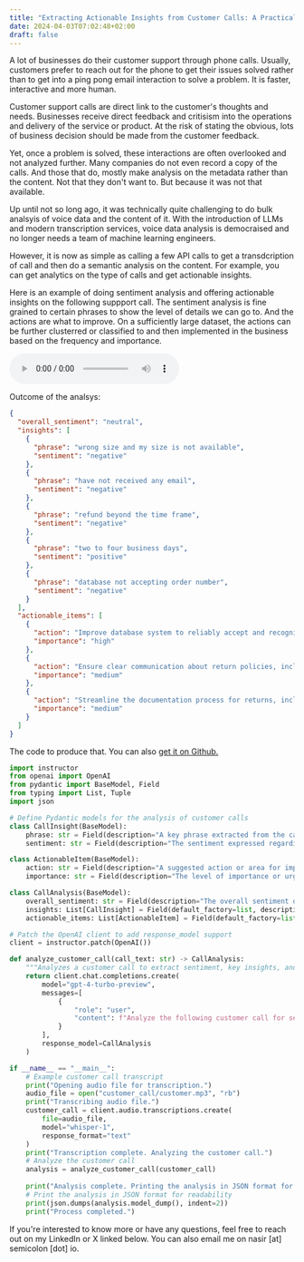 ```yaml
---
title: "Extracting Actionable Insights from Customer Calls: A Practical Example"
date: 2024-04-03T07:02:48+02:00
draft: false
---
```


A lot of businesses do their customer support through phone calls. Usually, customers prefer to reach out for the phone to get their issues solved rather than to get into a ping pong email interaction to solve a problem. It is faster, interactive and more human.

Customer support calls are direct link to the customer's thoughts and needs. Businesses receive direct feedback and critisism into the operations and delivery of the service or product. At the risk of stating the obvious, lots of business decision should be made from the customer feedback.

 Yet, once a problem is solved, these interactions are often overlooked and not analyzed further. Many companies do not even record a copy of the calls. And those that do, mostly make analysis on the metadata rather than the content. Not that they don't want to. But because it was not that available.
 
 Up until not so long ago, it was technically quite challenging to do bulk analsyis of voice data and the content of it. With the introduction of LLMs and modern transcription services, voice data analysis is democraised and no longer needs a team of machine learning engineers.

However, it is now as simple as calling a few API calls to get a transdcription of call and then do a semantic analysis on the content. For example, you can get analytics on the type of calls and get actionable insights.

Here is an example of doing sentiment analysis and offering actionable insights on the following suppport call. The sentiment analysis is fine grained to certain phrases to show the level of details we can go to. And the actions are what to improve. On a sufficiently large dataset, the actions can be further clusterred or classified to and then implemented in the business based on the frequency and importance.

<audio controls>
  <source src="https://github.com/n4cr/ai-cookbook/raw/main/customer_call/customer.mp3" type="audio/mpeg">
Your browser does not support the audio element.
</audio>

Outcome of the analsys:
```json
{
  "overall_sentiment": "neutral",
  "insights": [
    {
      "phrase": "wrong size and my size is not available",
      "sentiment": "negative"
    },
    {
      "phrase": "have not received any email",
      "sentiment": "negative"
    },
    {
      "phrase": "refund beyond the time frame",
      "sentiment": "negative"
    },
    {
      "phrase": "two to four business days",
      "sentiment": "positive"
    },
    {
      "phrase": "database not accepting order number",
      "sentiment": "negative"
    }
  ],
  "actionable_items": [
    {
      "action": "Improve database system to reliably accept and recognize order numbers",
      "importance": "high"
    },
    {
      "action": "Ensure clear communication about return policies, including deadlines",
      "importance": "medium"
    },
    {
      "action": "Streamline the documentation process for returns, including the necessary return tracking information",
      "importance": "medium"
    }
  ]
}
```

The code to produce that. You can also [get it on Github.](https://github.com/n4cr/ai-cookbook/tree/main/customer_call)
```python
import instructor
from openai import OpenAI
from pydantic import BaseModel, Field
from typing import List, Tuple
import json

# Define Pydantic models for the analysis of customer calls
class CallInsight(BaseModel):
    phrase: str = Field(description="A key phrase extracted from the call that holds significant insight.")
    sentiment: str = Field(description="The sentiment expressed regarding the key phrase, e.g., positive, negative, neutral.")

class ActionableItem(BaseModel):
    action: str = Field(description="A suggested action or area for improvement identified from the call.")
    importance: str = Field(description="The level of importance or urgency of the action, e.g., high, medium, low.")

class CallAnalysis(BaseModel):
    overall_sentiment: str = Field(description="The overall sentiment of the call, e.g., positive, negative, neutral.")
    insights: List[CallInsight] = Field(default_factory=list, description="List of key insights extracted from the call.")
    actionable_items: List[ActionableItem] = Field(default_factory=list, description="List of actionable items or suggestions for improvement.")

# Patch the OpenAI client to add response_model support
client = instructor.patch(OpenAI())

def analyze_customer_call(call_text: str) -> CallAnalysis:
    """Analyzes a customer call to extract sentiment, key insights, and actionable items."""
    return client.chat.completions.create(
        model="gpt-4-turbo-preview",
        messages=[
            {
                "role": "user",
                "content": f"Analyze the following customer call for sentiment, key insights, and actionable items: {call_text}"
            }
        ],
        response_model=CallAnalysis
    )

if __name__ == "__main__":
    # Example customer call transcript
    print("Opening audio file for transcription.")
    audio_file = open("customer_call/customer.mp3", "rb")
    print("Transcribing audio file.")
    customer_call = client.audio.transcriptions.create(
        file=audio_file,
        model="whisper-1",
        response_format="text"
    )
    print("Transcription complete. Analyzing the customer call.")
    # Analyze the customer call
    analysis = analyze_customer_call(customer_call)
    
    print("Analysis complete. Printing the analysis in JSON format for readability.")
    # Print the analysis in JSON format for readability
    print(json.dumps(analysis.model_dump(), indent=2))
    print("Process completed.")
```

If you're interested to know more or have any questions, feel free to reach out on my LinkedIn or X linked below. You can also email me on nasir [at] semicolon [dot] io. 